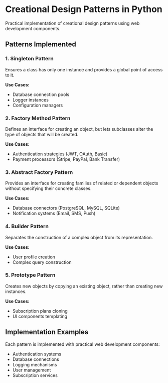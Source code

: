 # Creational Design Patterns in Python

Practical implementation of creational design patterns using web development components.

## Patterns Implemented

### 1. Singleton Pattern
Ensures a class has only one instance and provides a global point of access to it.

**Use Cases:**
- Database connection pools
- Logger instances
- Configuration managers

### 2. Factory Method Pattern
Defines an interface for creating an object, but lets subclasses alter the type of objects that will be created.

**Use Cases:**
- Authentication strategies (JWT, OAuth, Basic)
- Payment processors (Stripe, PayPal, Bank Transfer)

### 3. Abstract Factory Pattern
Provides an interface for creating families of related or dependent objects without specifying their concrete classes.

**Use Cases:**
- Database connectors (PostgreSQL, MySQL, SQLite)
- Notification systems (Email, SMS, Push)

### 4. Builder Pattern
Separates the construction of a complex object from its representation.

**Use Cases:**
- User profile creation
- Complex query construction

### 5. Prototype Pattern
Creates new objects by copying an existing object, rather than creating new instances.

**Use Cases:**
- Subscription plans cloning
- UI components templating

## Implementation Examples

Each pattern is implemented with practical web development components:
- Authentication systems
- Database connections
- Logging mechanisms
- User management
- Subscription services
